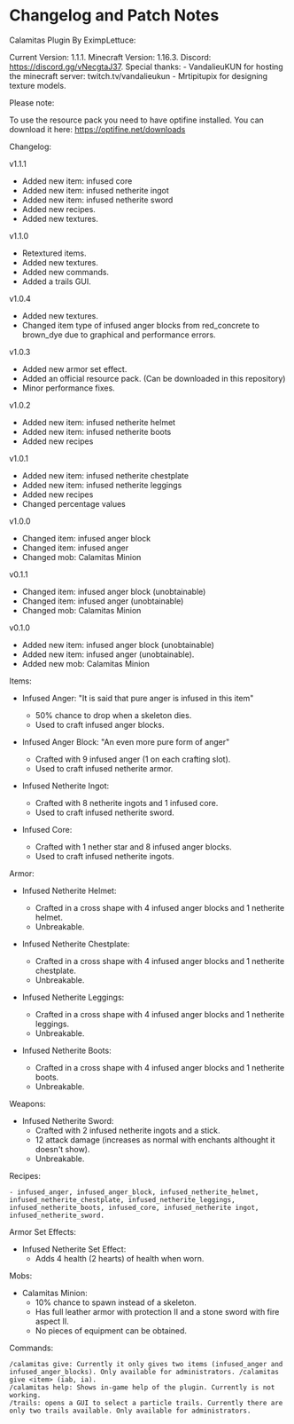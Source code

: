# Changelog and Patch Notes
Calamitas Plugin By EximpLettuce:

Current Version: 1.1.1.
Minecraft Version: 1.16.3.
Discord: https://discord.gg/vNecgtaJ37.
Special thanks: 
	- VandalieuKUN for hosting the minecraft server: twitch.tv/vandalieukun
	- Mrtipitupix for designing texture models.


Please note:

To use the resource pack you need to have optifine installed. You can download it here: https://optifine.net/downloads


Changelog:

v1.1.1
- Added new item: infused core
- Added new item: infused netherite ingot
- Added new item: infused netherite sword
- Added new recipes.
- Added new textures.

v1.1.0
- Retextured items.
- Added new textures.
- Added new commands.
- Added a trails GUI.

v1.0.4
- Added new textures.
- Changed item type of infused anger blocks from red_concrete to brown_dye due to graphical and performance errors.

v1.0.3
- Added new armor set effect.
- Added an official resource pack. (Can be downloaded in this repository)
- Minor performance fixes.

v1.0.2
- Added new item: infused netherite helmet
- Added new item: infused netherite boots
- Added new recipes

v1.0.1
- Added new item: infused netherite chestplate
- Added new item: infused netherite leggings
- Added new recipes
- Changed percentage values

v1.0.0
- Changed item: infused anger block
- Changed item: infused anger
- Changed mob: Calamitas Minion

v0.1.1
- Changed item: infused anger block (unobtainable)
- Changed item:  infused anger (unobtainable)
- Changed mob: Calamitas Minion


v0.1.0
- Added new item: infused anger block (unobtainable)
- Added new item: infused anger (unobtainable).
- Added new mob: Calamitas Minion


Items:

- Infused Anger:
	"It is said that pure anger is infused in this item"
	- 50% chance to drop when a skeleton dies.
	- Used to craft infused anger blocks.

- Infused Anger Block:
	"An even more pure form of anger"
	- Crafted with 9 infused anger (1 on each crafting slot).
	- Used to craft infused netherite armor.
	
- Infused Netherite Ingot:
	- Crafted with 8 netherite ingots and 1 infused core.
	- Used to craft infused netherite sword.

- Infused Core:
	- Crafted with 1 nether star and 8 infused anger blocks.
	- Used to craft infused netherite ingots.

Armor:

- Infused Netherite Helmet:
	- Crafted in a cross shape with 4 infused anger blocks and 1 netherite helmet.
	- Unbreakable.
	
- Infused Netherite Chestplate:
	- Crafted in a cross shape with 4 infused anger blocks and 1 netherite chestplate.
	- Unbreakable.

- Infused Netherite Leggings:
	- Crafted in a cross shape with 4 infused anger blocks and 1 netherite leggings.
	- Unbreakable.

- Infused Netherite Boots:
	- Crafted in a cross shape with 4 infused anger blocks and 1 netherite boots.
	- Unbreakable.
	
Weapons:

- Infused Netherite Sword:
	- Crafted with 2 infused netherite ingots and a stick.
	- 12 attack damage (increases as normal with enchants althought it doesn't show).
	- Unbreakable.

Recipes:

	- infused_anger, infused_anger_block, infused_netherite_helmet, infused_netherite_chestplate, infused_netherite_leggings, infused_netherite_boots, infused_core, infused_netherite ingot, infused_netherite_sword.

Armor Set Effects:

- Infused Netherite Set Effect:
	- Adds 4 health (2 hearts) of health when worn.

Mobs:

 - Calamitas Minion:
 	- 10% chance to spawn instead of a skeleton.
  	- Has full leather armor with protection II and a stone sword with fire aspect II.
  	- No pieces of equipment can be obtained.
	
Commands:

	/calamitas give: Currently it only gives two items (infused_anger and infused_anger_blocks). Only available for administrators. /calamitas give <item> (iab, ia).
	/calamitas help: Shows in-game help of the plugin. Currently is not working.
	/trails: opens a GUI to select a particle trails. Currently there are only two trails available. Only available for administrators.
